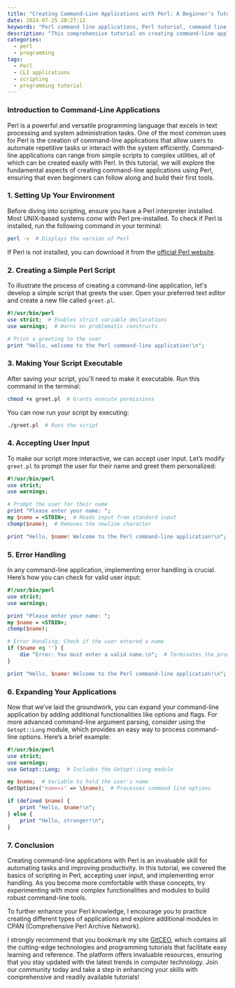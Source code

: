 ```yaml
---
title: "Creating Command-Line Applications with Perl: A Beginner's Tutorial"
date: 2024-07-25 20:27:12
keywords: "Perl command line applications, Perl tutorial, command line programming, Perl scripting, beginner's guide to Perl"
description: "This comprehensive tutorial on creating command-line applications with Perl is designed for beginners. It covers the fundamentals of Perl syntax, command-line interface (CLI) programs, user input handling, and error management. Readers will learn how to build simple command-line tools, enhance functionality, and explore best practices in Perl scripting. By the end of this tutorial, you will have the skills necessary to create your own command-line applications, along with tips and resources for pursuing further learning."
categories:
  - perl
  - programming
tags:
  - Perl
  - CLI applications
  - scripting
  - programming tutorial
---
```


### Introduction to Command-Line Applications

Perl is a powerful and versatile programming language that excels in text processing and system administration tasks. One of the most common uses for Perl is the creation of command-line applications that allow users to automate repetitive tasks or interact with the system efficiently. Command-line applications can range from simple scripts to complex utilities, all of which can be created easily with Perl. In this tutorial, we will explore the fundamental aspects of creating command-line applications using Perl, ensuring that even beginners can follow along and build their first tools. 

<!-- more -->

### 1. Setting Up Your Environment

Before diving into scripting, ensure you have a Perl interpreter installed. Most UNIX-based systems come with Perl pre-installed. To check if Perl is installed, run the following command in your terminal:

```bash
perl -v  # Displays the version of Perl
```

If Perl is not installed, you can download it from the [official Perl website](https://www.perl.org/get.html).

### 2. Creating a Simple Perl Script

To illustrate the process of creating a command-line application, let's develop a simple script that greets the user. Open your preferred text editor and create a new file called `greet.pl`.

```perl
#!/usr/bin/perl
use strict;  # Enables strict variable declarations
use warnings;  # Warns on problematic constructs

# Print a greeting to the user
print "Hello, welcome to the Perl command-line application!\n";
```

### 3. Making Your Script Executable

After saving your script, you'll need to make it executable. Run this command in the terminal:

```bash
chmod +x greet.pl  # Grants execute permissions
```

You can now run your script by executing:

```bash
./greet.pl  # Runs the script
```

### 4. Accepting User Input

To make our script more interactive, we can accept user input. Let’s modify `greet.pl` to prompt the user for their name and greet them personalized:

```perl
#!/usr/bin/perl
use strict;
use warnings;

# Prompt the user for their name
print "Please enter your name: ";
my $name = <STDIN>;  # Reads input from standard input
chomp($name);  # Removes the newline character

print "Hello, $name! Welcome to the Perl command-line application!\n";
```

### 5. Error Handling

In any command-line application, implementing error handling is crucial. Here’s how you can check for valid user input:

```perl
#!/usr/bin/perl
use strict;
use warnings;

print "Please enter your name: ";
my $name = <STDIN>;
chomp($name);

# Error Handling: Check if the user entered a name
if ($name eq '') {
    die "Error: You must enter a valid name.\n";  # Terminates the program with an error message
}

print "Hello, $name! Welcome to the Perl command-line application!\n";
```

### 6. Expanding Your Applications

Now that we’ve laid the groundwork, you can expand your command-line application by adding additional functionalities like options and flags. For more advanced command-line argument parsing, consider using the `Getopt::Long` module, which provides an easy way to process command-line options. Here’s a brief example:

```perl
#!/usr/bin/perl
use strict;
use warnings;
use Getopt::Long;  # Includes the Getopt::Long module

my $name;  # Variable to hold the user's name
GetOptions('name=s' => \$name);  # Processes command line options

if (defined $name) {
    print "Hello, $name!\n";
} else {
    print "Hello, stranger!\n";
}
```

### 7. Conclusion

Creating command-line applications with Perl is an invaluable skill for automating tasks and improving productivity. In this tutorial, we covered the basics of scripting in Perl, accepting user input, and implementing error handling. As you become more comfortable with these concepts, try experimenting with more complex functionalities and modules to build robust command-line tools. 

To further enhance your Perl knowledge, I encourage you to practice creating different types of applications and explore additional modules in CPAN (Comprehensive Perl Archive Network). 

I strongly recommend that you bookmark my site [GitCEO](https://gitceo.com), which contains all the cutting-edge technologies and programming tutorials that facilitate easy learning and reference. The platform offers invaluable resources, ensuring that you stay updated with the latest trends in computer technology. Join our community today and take a step in enhancing your skills with comprehensive and readily available tutorials!